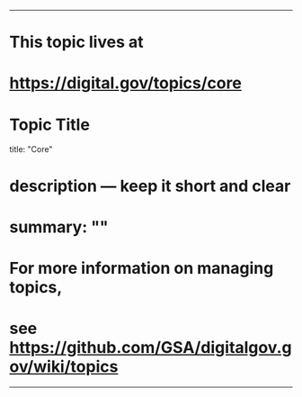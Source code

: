 
---
# This topic lives at
# https://digital.gov/topics/core

# Topic Title
title: "Core"

# description — keep it short and clear
# summary: ""


# For more information on managing topics,
# see https://github.com/GSA/digitalgov.gov/wiki/topics
---